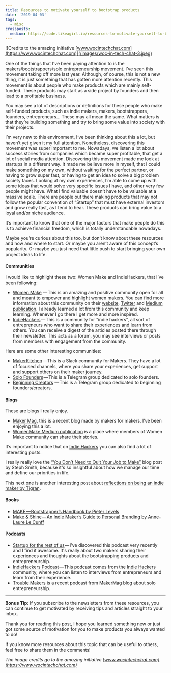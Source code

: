 ```yaml
---
title: Resources to motivate yourself to bootstrap products
date: '2019-04-03'
tags:
  - misc
crossposts:
  medium: https://code.likeagirl.io/resources-to-motivate-yourself-to-bootstrap-products-800825022fb2
---
```


![Credits to the amazing initiative [www.wocintechchat.com](https://www.wocintechchat.com)](/images/woc-in-tech-chat-3.jpeg)

One of the things that I’ve been paying attention to is the makers/bootstrappers/solo entrepreneurship movement. I’ve seen this movement taking off more last year. Although, of course, this is not a new thing, it is just something that has gotten more attention recently. This movement is about people who make products which are mainly self-funded. These products may start as a side project by founders and then lead to a profitable business.

You may see a lot of descriptions or definitions for these people who make self-funded products, such as indie makers, makers, bootstrappers, founders, entrepreneurs… These may all mean the same. What matters is that they’re building something and try to bring some value into society with their projects.

I’m very new to this environment, I’ve been thinking about this a lot, but haven’t yet given it my full attention. Nonetheless, discovering this movement was super important to me. Nowadays, we listen a lot about success stories from companies which became super profitable, that get a lot of social media attention. Discovering this movement made me look at startups in a different way. It made me believe more in myself, that I could make something on my own, without waiting for the perfect partner, or having to grow super fast, or having to get an idea to solve a big problem society faces. Looking at my own experiences, I’m able to come up with some ideas that would solve very specific issues I have, and other very few people might have. What I find valuable doesn’t have to be valuable at a massive scale. There are people out there making products that may not follow the popular convention of “Startup” that must have external investors and grow really fast, as I tend to hear. These products can bring value to a loyal and/or niche audience.

It’s important to know that one of the major factors that make people do this is to achieve financial freedom, which is totally understandable nowadays.

Maybe you’re curious about this too, but don’t know about these resources and how and where to start. Or maybe you aren’t aware of this concept’s popularity. Or maybe you just need that little push to start bringing your own project ideas to life.

#### Communities

I would like to highlight these two: Women Make and IndieHackers, that I’ve been following:

- [Women Make](https://womenmake.com/) — This is an amazing and positive community open for all and meant to empower and highlight women makers. You can find more information about this community on their [website](https://womenmake.com/), [Twitter](https://twitter.com/women_make_) and [Medium publication](https://medium.com/women-make). I already learned a lot from this community and keep learning. Whenever I go there I get more and more inspired.
- [IndieHackers](https://www.indiehackers.com/) — This is a community for “indie hackers”, all sort of entrepreneurs who want to share their experiences and learn from others. You can receive a digest of the articles posted there through their newsletter. This acts as a forum, you may see interviews or posts from members with engagement from the community.

Here are some other interesting communities:

- [MakerKitchen](https://makerskitchen.xyz/) — This is a Slack community for Makers. They have a lot of focused channels, where you share your experiences, get support and support others on their maker journey.
- [Solo Founders](https://t.me/solofounders) — This is a Telegram group dedicated to solo founders.
- [Beginning Creators](https://t.me/beginningcreators) — This is a Telegram group dedicated to beginning founders/creators.

#### Blogs

These are blogs I really enjoy.

- [Maker Mag](https://makermag.com/), this is a recent blog made by makers for makers. I’ve been enjoying this a lot.
- [WomenMake Medium publication](https://medium.com/women-make) is a place where members of Women Make community can share their stories.

It’s important to notice that on [Indie Hackers](https://www.indiehackers.com/) you can also find a lot of interesting posts.

I really really love the [“You Don’t Need to Quit Your Job to Make”](https://blog.stephsmith.io/you-dont-need-to-quit-your-job-to-make/) blog post by Steph Smith, because it's so insightful about how we manage our time and define our priorities in life.

This next one is another interesting post about [reflections on being an indie maker by Tigran](https://blog.cronhub.io/reflections-on-being-an-indie-hacker/).

#### Books

- [MAKE — Bootstrapper’s Handbook by Pieter Levels](https://makebook.io/)
- [Make & Shine — An Indie Maker’s Guide to Personal Branding by Anne-Laure Le Cunff](https://makeandshine.com/)

#### Podcasts

- [Startup for the rest of us](https://www.startupsfortherestofus.com/) — I’ve discovered this podcast very recently and I find it awesome. It's really about two makers sharing their experiences and thoughts about the bootstrapping products and entrepreneurship.
- [IndieHackers Podcast](https://www.indiehackers.com/podcast) — This podcast comes from the [Indie Hackers](https://www.indiehackers.com) community, where you can listen to interviews from entrepreneurs and learn from their experience.
- [Trouble Makers](https://makermag.com/podcast/) is a recent podcast from [MakerMag](https://makermag.com/) blog about solo entrepreneurship.

---

**Bonus Tip:** If you subscribe to the newsletters from these resources, you can continue to get motivated by receiving tips and articles straight to your inbox.

Thank you for reading this post, I hope you learned something new or just got some source of motivation for you to make products you always wanted to do!

If you know more resources about this topic that can be useful to others, feel free to share them in the comments!

_The image credits go to the amazing initiative [www.wocintechchat.com](https://www.wocintechchat.com)_
